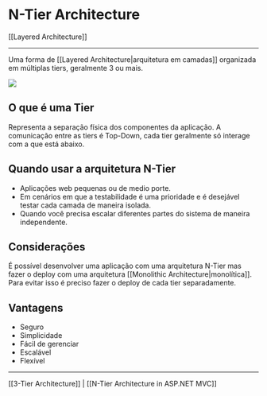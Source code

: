 # N-Tier Architecture
[[Layered Architecture]]

---

Uma forma de [[Layered Architecture|arquitetura em camadas]] organizada em múltiplas tiers, geralmente 3 ou mais.

![](https://www.baeldung.com/wp-content/uploads/sites/4/2022/01/ntier_usecase.drawio.svg)

## O que é uma Tier

Representa a separação física dos componentes da aplicação. A comunicação entre as tiers é Top-Down, cada tier geralmente só interage com a que está abaixo.

## Quando usar a arquitetura N-Tier

- Aplicações web pequenas ou de medio porte.
- Em cenários em que a testabilidade é uma prioridade e é desejável testar cada camada de maneira isolada.
- Quando você precisa escalar diferentes partes do sistema de maneira independente.

## Considerações

É possível desenvolver uma aplicação com uma arquitetura N-Tier mas fazer o deploy com uma arquitetura [[Monolithic Architecture|monolítica]]. Para evitar isso é preciso fazer o deploy de cada tier separadamente.

## Vantagens

- Seguro
- Simplicidade
- Fácil de gerenciar
- Escalável
- Flexível

---

[[3-Tier Architecture]] | [[N-Tier Architecture in ASP.NET MVC]]